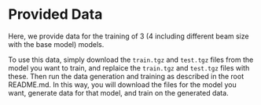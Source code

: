 # Provided Data

Here, we provide data for the training of 3 (4 including different beam size with the base model) models.

To use this data, simply download the `train.tgz` and `test.tgz` files from the model you want to train, 
and replaice the `train.tgz` and `test.tgz` files with these. Then run the data generation and training
as described in the root README.md. In this way, you will download the files for the model you want, generate data
for that model, and train on the generated data.

